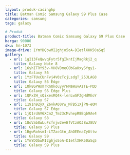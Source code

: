 ```yaml
---
layout: produk-casinghp
title: Batman Comic Samsung Galaxy S9 Plus Case
categories: samsung
tags: galaxy

# Produk
product-title: Batman Comic Samsung Galaxy S9 Plus Case
harga: 90000
sku: hn-1073
image-drive: 1YmYDQbwMI2ghjo5oA-DIetlXHK50aSq5
gallery:
  - url: 1gI13FeQwvqFytr5fgIkntIjMagRkj2_q
    title: Galaxy Note 8
  - url: 16yhITRY93v-VH8VDmeGObGaHxySYgy1-
    title: Galaxy S6
  - url: 1YzFTUxCUnFvj4V0zTcjLsdgT_25JLAG0
    title: Galaxy S6 Edge
  - url: 1Ok8GPWsmrRnOkouyyrHMaWuvAzTE-PDD
    title: Galaxy S6 Edge Plus
  - url: 1QPxZH_sQixesRQ4k-lenLwGFZgHdMEoY
    title: Galaxy S7
  - url: 1191n92yX_Z6vkA00rw_M7B51XjPN-eOM
    title: Galaxy S7 Edge
  - url: 1jQ1rdAV6XCn2_Tm23cMvhepR8Bqb9Ae4
    title: Galaxy S8
  - url: 18oVab8wLuFcfnjw2evBfVCzAOJ8wJ8UV
    title: Galaxy S8 Plus
  - url: 1BgwRohsmI-LTZacGtn_AhOEEnaZyUttw
    title: Galaxy S9
  - url: 1YmYDQbwMI2ghjo5oA-DIetlXHK50aSq5
    title: Galaxy S9 Plus
---
```

